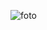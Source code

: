 ![foto](https://user-images.githubusercontent.com/41901633/162531518-a7857335-afeb-41b4-9858-b4c44edaf97c.png)
